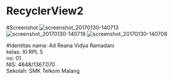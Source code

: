 # RecyclerView2
#Screenshot
![screenshot_20170130-140713](https://cloud.githubusercontent.com/assets/22124998/22414859/a827e4a4-e6f5-11e6-8407-bf32fc5828d9.png)
![screenshot_20170130-140719](https://cloud.githubusercontent.com/assets/22124998/22414860/a82d8346-e6f5-11e6-8619-373838dae0fb.png)
![screenshot_20170130-140708](https://cloud.githubusercontent.com/assets/22124998/22414861/a82e3e6c-e6f5-11e6-9db7-8ccd57a07c62.png)


#Identitas
nama: Ad Reana Vidya Ramadani<br>
kelas: XI RPL 5<br>
no: 01<br>
NIS: 4648/1367.070<br>
Sekolah: SMK Telkom Malang<br>
